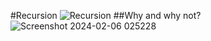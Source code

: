 #Recursion
![Recursion](https://github.com/HelanaNady/DataStructure/assets/137416623/af000afc-993c-46b3-8824-f01a73f6a424)
##Why and why not?
![Screenshot 2024-02-06 025228](https://github.com/HelanaNady/DataStructure/assets/137416623/2a2c6245-499a-4ddd-b55f-820931ef81a8)


